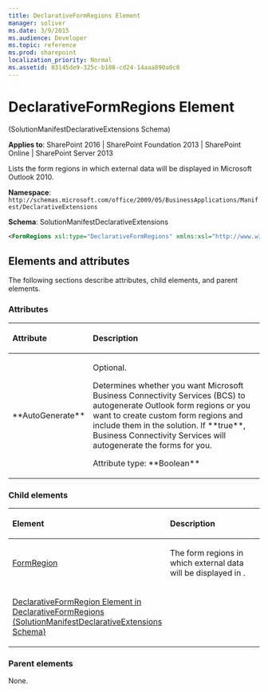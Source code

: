 ```yaml
---
title: DeclarativeFormRegions Element
manager: soliver
ms.date: 3/9/2015
ms.audience: Developer
ms.topic: reference
ms.prod: sharepoint
localization_priority: Normal
ms.assetid: 03145de9-325c-b108-cd24-14aaa890a0c8
---
```


# DeclarativeFormRegions Element 

(SolutionManifestDeclarativeExtensions Schema)

**Applies to**: SharePoint 2016 | SharePoint Foundation 2013 | SharePoint Online | SharePoint Server 2013

Lists the form regions in which external data will be displayed in Microsoft Outlook 2010.

**Namespace**:
`http://schemas.microsoft.com/office/2009/05/BusinessApplications/Manifest/DeclarativeExtensions`

**Schema**: SolutionManifestDeclarativeExtensions

```XML
<FormRegions xsl:type="DeclarativeFormRegions" xmlns:xsl="http://www.w3.org/2001/XMLSchema-instance"  AutoGenerate = "Boolean"> </FormRegions>
```

## Elements and attributes

The following sections describe attributes, child elements, and parent elements.

### Attributes

<table>
<colgroup>
<col width="20%" />
<col width="80%" />
</colgroup>
<thead>
<tr class="header">
<th align="left"><p>Attribute</p></th>
<th align="left"><p>Description</p></th>
</tr>
</thead>
<tbody>
<tr class="odd">
<td align="left"><p>**AutoGenerate**</p></td>
<td align="left"><p>Optional.</p>
<p>Determines whether you want Microsoft Business Connectivity Services (BCS) to autogenerate Outlook form regions or you want to create custom form regions and include them in the solution. If **true**, Business Connectivity Services will autogenerate the forms for you.</p>
<p>Attribute type: **Boolean**</p></td>
</tr>
</tbody>
</table>

### Child elements

<table>
<colgroup>
<col width="50%" />
<col width="50%" />
</colgroup>
<thead>
<tr class="header">
<th align="left"><p>Element</p></th>
<th align="left"><p>Description</p></th>
</tr>
</thead>
<tbody>
<tr class="odd">
<td align="left"><p><a href="https://msdn.microsoft.com/library/c5a3b837-76bb-98fc-d7b4-ffe9a44d95a0.aspx">FormRegion</a></p></td>
<td align="left"><p>The form regions in which external data will be displayed in .</p></td>
</tr>
<tr class="even">
<td align="left"><p><span sdata="link"><a href="declarativeformregion-element-in-declarativeformregions-solutionmanifestdeclarat.md">DeclarativeFormRegion Element in DeclarativeFormRegions (SolutionManifestDeclarativeExtensions Schema)</a></span></p></td>
<td align="left"></td>
</tr>
</tbody>
</table>

### Parent elements

None.

<br/>


<br/>








